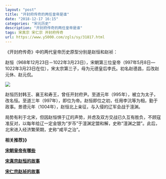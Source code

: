 ```yaml
---
layout: "post"
title: "开封府传奇的两任皇帝是谁"
date: "2018-12-17 16:15"
categories: "宋元历史"
description: "开封府传奇的两任皇帝是谁"
tags: 宋真宗 宋仁宗 开封府传奇
url: https://www.y5000.com/zgls/sy/31817.html
---
```






《开封府传奇》中的两代皇帝历史原型分别是赵恒和赵祯：

赵恒（968年12月23日－1022年3月23日），宋朝第三位皇帝（997年5月8日—1022年3月23日在位），宋太宗第三子，母为元德皇后李氏。初名赵德昌，后改赵元休、赵元侃。

![](https://img.y5000.com/uploads/allimg/180806/8-1PP6091452307.jpg)

赵恒历封韩王、襄王和寿王，曾任开封府尹。至道元年（995年），被立为太子，改名恒。至道三年（997年），即位为帝。赵恒即位之初，任用李沆等为相，勤于政事。景德元年（1004年），赵恒北上亲征，与入侵的辽军会战于澶渊。

局势有利于北宋，但因赵恒惧于辽的声势，并虑及双方交战已久互有胜负，不顾寇准反对，以每年给辽一定金银为“岁币”于澶渊定盟和解，史称“澶渊之盟”。此后，北宋进入经济繁荣期，史称“咸平之治”。

**相关推荐》》**

**[宋朝皇帝有哪些](https://www.y5000.com/zgls/sy/19310.html)**

**[宋真宗赵恒的故事](https://www.y5000.com/tags/zhaoheng/)**

**[宋仁宗赵祯的故事](https://www.y5000.com/tags/zhaozhen/)**
